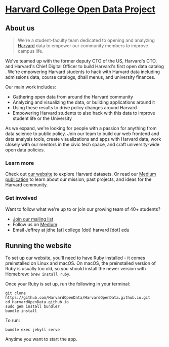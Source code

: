 # [Harvard College Open Data Project](http://harvard-open-data-project.github.io/) 

## About us

> We're a student-faculty team dedicated to opening and analyzing [Harvard](https://harvard.edu) data to empower our community members to improve campus life.

We've teamed up with the former deputy CTO of the US, Harvard's CTO, and Harvard's Chief Digital Officer to build Harvard's first open data catalog​. We're empowering Harvard students to hack with Harvard data including admissions data, course catalogs, dhall menus, and university finances.​

Our main work includes:

- Gathering open data from around the Harvard community
- Analyzing and visualizing the data, or building applications around it
- Using these results to drive policy changes around Harvard
- Empowering Harvard students to also hack with this data to improve student life or the University

As we expand, we're looking for people with a passion for anything from data science to public policy. Join our team to ​build our web frontend and data analysis tools, create visualizations and apps with Harvard data, work closely with our mentors in the civic tech space, and craft university-wide open data policies.

### Learn more

Check out [our website](http://hodp.org/) to explore Harvard datasets. Or read our [Medium publication](https://medium.com/harvard-open-data-project) to learn about our mission, past projects, and ideas for the Harvard community.

### Get involved

Want to follow what we're up to or join our growing team of 40+ students?

- [Join our mailing list](https://groups.google.com/forum/#!forum/harvard-open-data)
- Follow us on [Medium](https://medium.com/harvard-open-data-project)
- Email Jeffrey at jdhe [at] college [dot] harvard [dot] edu

## Running the website

To set up our website, you'll need to have Ruby installed - it comes preinstalled on Linux and macOS. On macOS, the preinstalled version of Ruby is usually too old, so you should install the newer version with Homebrew: `brew install ruby`.

Once your Ruby is set up, run the following in your terminal:

```
git clone https://github.com/HarvardOpenData/HarvardOpenData.github.io.git
cd HarvardOpenData.github.io
sudo gem install bundler
bundle install
```

To run:

```
bundle exec jekyll serve
```

Anytime you want to start the app.
